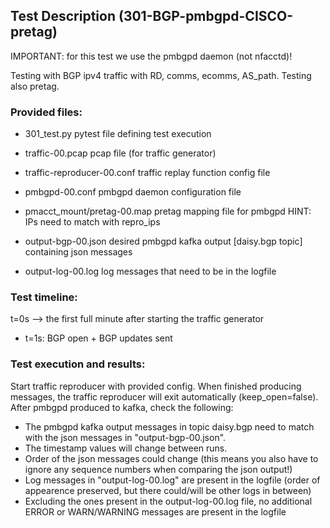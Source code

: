 ## Test Description (301-BGP-pmbgpd-CISCO-pretag)

IMPORTANT: for this test we use the pmbgpd daemon (not nfacctd)!

Testing with BGP ipv4 traffic with RD, comms, ecomms, AS_path. Testing also pretag.

### Provided files:

- 301_test.py                               pytest file defining test execution

- traffic-00.pcap                           pcap file (for traffic generator)
- traffic-reproducer-00.conf                traffic replay function config file

- pmbgpd-00.conf                            pmbgpd daemon configuration file

- pmacct_mount/pretag-00.map                pretag mapping file for pmbgpd              HINT: IPs need to match with repro_ips

- output-bgp-00.json                        desired pmbgpd kafka output [daisy.bgp topic] containing json messages
- output-log-00.log                         log messages that need to be in the logfile

### Test timeline:

t=0s --> the first full minute after starting the traffic generator

- t=1s: BGP open + BGP updates sent 

### Test execution and results:

Start traffic reproducer with provided config. When finished producing messages, the traffic reproducer will exit automatically (keep_open=false). 
After pmbgpd produced to kafka, check the following:

- The pmbgpd kafka output messages in topic daisy.bgp need to match with  the json messages in "output-bgp-00.json".
- The timestamp values will change between runs.
- Order of the json messages could change (this means you also have to ignore any sequence numbers when comparing the json output!)
- Log messages in "output-log-00.log" are present in the logfile (order of appearence preserved, but there could/will be other logs in between)
- Excluding the ones present in the output-log-00.log file, no additional ERROR or WARN/WARNING messages are present in the logfile
